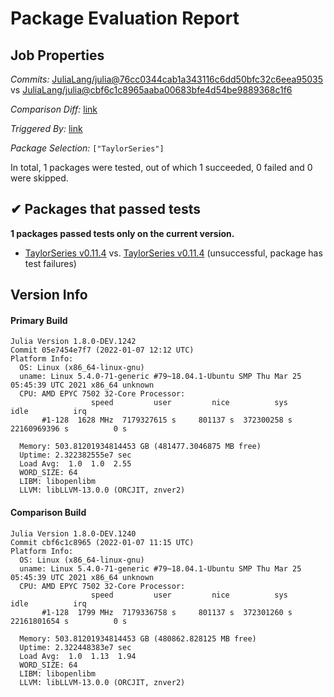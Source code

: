 # Package Evaluation Report

## Job Properties

*Commits:* [JuliaLang/julia@76cc0344cab1a343116c6dd50bfc32c6eea95035](https://github.com/JuliaLang/julia/commit/76cc0344cab1a343116c6dd50bfc32c6eea95035) vs [JuliaLang/julia@cbf6c1c8965aaba00683bfe4d54be9889368c1f6](https://github.com/JuliaLang/julia/commit/cbf6c1c8965aaba00683bfe4d54be9889368c1f6)

*Comparison Diff:* [link](https://github.com/JuliaLang/julia/compare/cbf6c1c8965aaba00683bfe4d54be9889368c1f6..76cc0344cab1a343116c6dd50bfc32c6eea95035)

*Triggered By:* [link](https://github.com/JuliaLang/julia/pull/43700#issuecomment-1007361547)

*Package Selection:* `["TaylorSeries"]`

In total, 1 packages were tested, out of which 1 succeeded, 0 failed and 0 were skipped.


## ✔ Packages that passed tests

**1 packages passed tests only on the current version.**

- [TaylorSeries v0.11.4](https://s3.amazonaws.com/julialang-reports/nanosoldier/pkgeval/by_hash/76cc034_vs_cbf6c1c/TaylorSeries.1.8.0-DEV-05e7454e7f7.log) vs. [TaylorSeries v0.11.4](https://s3.amazonaws.com/julialang-reports/nanosoldier/pkgeval/by_hash/76cc034_vs_cbf6c1c/TaylorSeries.1.8.0-DEV-cbf6c1c8965.log) (unsuccessful, package has test failures)


## Version Info

#### Primary Build

```
Julia Version 1.8.0-DEV.1242
Commit 05e7454e7f7 (2022-01-07 12:12 UTC)
Platform Info:
  OS: Linux (x86_64-linux-gnu)
  uname: Linux 5.4.0-71-generic #79~18.04.1-Ubuntu SMP Thu Mar 25 05:45:39 UTC 2021 x86_64 unknown
  CPU: AMD EPYC 7502 32-Core Processor: 
                  speed         user         nice          sys         idle          irq
       #1-128  1628 MHz  7179327615 s     801137 s  372300258 s  22160969396 s          0 s
       
  Memory: 503.81201934814453 GB (481477.3046875 MB free)
  Uptime: 2.322382555e7 sec
  Load Avg:  1.0  1.0  2.55
  WORD_SIZE: 64
  LIBM: libopenlibm
  LLVM: libLLVM-13.0.0 (ORCJIT, znver2)

```

#### Comparison Build

```
Julia Version 1.8.0-DEV.1240
Commit cbf6c1c8965 (2022-01-07 11:15 UTC)
Platform Info:
  OS: Linux (x86_64-linux-gnu)
  uname: Linux 5.4.0-71-generic #79~18.04.1-Ubuntu SMP Thu Mar 25 05:45:39 UTC 2021 x86_64 unknown
  CPU: AMD EPYC 7502 32-Core Processor: 
                  speed         user         nice          sys         idle          irq
       #1-128  1799 MHz  7179336758 s     801137 s  372301260 s  22161801654 s          0 s
       
  Memory: 503.81201934814453 GB (480862.828125 MB free)
  Uptime: 2.322448383e7 sec
  Load Avg:  1.0  1.13  1.94
  WORD_SIZE: 64
  LIBM: libopenlibm
  LLVM: libLLVM-13.0.0 (ORCJIT, znver2)

```
<!-- Generated on 2022-01-07T07:52:15.648 -->
